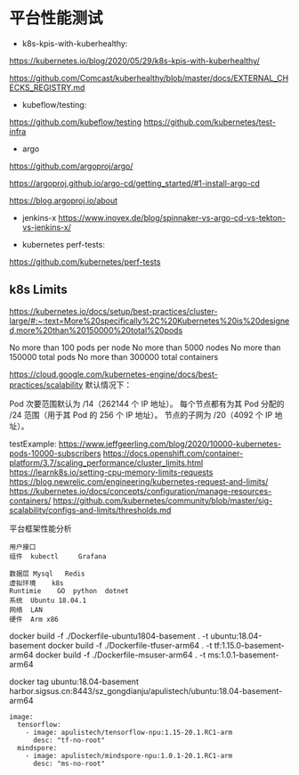 
平台性能测试
=====================================================================================

* k8s-kpis-with-kuberhealthy:

https://kubernetes.io/blog/2020/05/29/k8s-kpis-with-kuberhealthy/

https://github.com/Comcast/kuberhealthy/blob/master/docs/EXTERNAL_CHECKS_REGISTRY.md

* kubeflow/testing:

https://github.com/kubeflow/testing
https://github.com/kubernetes/test-infra

* argo

https://github.com/argoproj/argo/

https://argoproj.github.io/argo-cd/getting_started/#1-install-argo-cd

https://blog.argoproj.io/about

* jenkins-x
https://www.inovex.de/blog/spinnaker-vs-argo-cd-vs-tekton-vs-jenkins-x/


* kubernetes perf-tests:

https://github.com/kubernetes/perf-tests


k8s Limits
--------------------------------------------------------------------
https://kubernetes.io/docs/setup/best-practices/cluster-large/#:~:text=More%20specifically%2C%20Kubernetes%20is%20designed,more%20than%20150000%20total%20pods

No more than 100 pods per node
No more than 5000 nodes
No more than 150000 total pods
No more than 300000 total containers

https://cloud.google.com/kubernetes-engine/docs/best-practices/scalability
默认情况下：

Pod 次要范围默认为 /14（262144 个 IP 地址）。
每个节点都有为其 Pod 分配的 /24 范围（用于其 Pod 的 256 个 IP 地址）。
节点的子网为 /20（4092 个 IP 地址）。

testExample:
https://www.jeffgeerling.com/blog/2020/10000-kubernetes-pods-10000-subscribers
https://docs.openshift.com/container-platform/3.7/scaling_performance/cluster_limits.html
https://learnk8s.io/setting-cpu-memory-limits-requests
https://blog.newrelic.com/engineering/kubernetes-request-and-limits/
https://kubernetes.io/docs/concepts/configuration/manage-resources-containers/
https://github.com/kubernetes/community/blob/master/sig-scalability/configs-and-limits/thresholds.md


平台框架性能分析				
				
				
				
				
				
	用户接口			
	组件	kubectl 	Grafana	
				
	数据层	Mysql	Redis	
	虚拟环境	k8s		
	Runtimie	GO	python	dotnet
	系统	Ubuntu 18.04.1		
	网络	LAN		
	硬件	Arm	x86	

docker build -f ./Dockerfile-ubuntu1804-basement . -t ubuntu:18.04-basement
docker build -f ./Dockerfile-tfuser-arm64 . -t tf:1.15.0-basement-arm64
docker build -f ./Dockerfile-msuser-arm64 . -t ms:1.0.1-basement-arm64

docker tag ubuntu:18.04-basement harbor.sigsus.cn:8443/sz_gongdianju/apulistech/ubuntu:18.04-basement-arm64


    image:
      tensorflow:
        - image: apulistech/tensorflow-npu:1.15-20.1.RC1-arm
          desc: "tf-no-root"
      mindspore:
        - image: apulistech/mindspore-npu:1.0.1-20.1.RC1-arm
          desc: "ms-no-root"
           